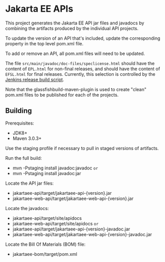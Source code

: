 Jakarta EE APIs
===============

This project generates the Jakarta EE API jar files and javadocs
by combining the artifacts produced by the individual API projects.

To update the version of an API that's included, update the corresponding
property in the top level pom.xml file.

To add or remove an API, all pom.xml files will need to be updated.

The file `src/main/javadoc/doc-files/speclicense.html` should have the content of
`EPL.html` for non-final releases, and should have the
content of `EFSL.html` for final releases.
Currently, this selection is controlled by the [Jenkins release build script](https://ci.eclipse.org/jakartaee-platform/job/release/).

Note that the glassfishbuild-maven-plugin is used to create "clean"
pom.xml files to be published for each of the projects.

Building
--------

Prerequisites:

* JDK8+
* Maven 3.0.3+

Use the staging profile if necessary to pull in staged versions of artifacts.

Run the full build:

- mvn -Pstaging install javadoc:javadoc 
`or`
- mvn -Pstaging install javadoc:jar

Locate the API jar files:
- jakartaee-api/target/jakartaee-api-{version}.jar
- jakartaee-web-api/target/jakartaee-web-api-{version}.jar

Locate the javadocs:
- jakartaee-api/target/site/apidocs
- jakartaee-web-api/target/site/apidocs
`or`
- jakartaee-api/target/jakartaee-api-{version}-javadoc.jar
- jakartaee-web-api/target/jakartaee-web-api-{version}-javadoc.jar


Locate the Bill Of Materials (BOM) file:
- jakartaee-bom/target/pom.xml
